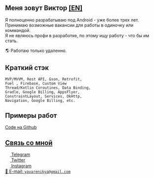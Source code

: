 ## Меня зовут Виктор <a href="https://github.com/kotleni/kotleni/master/ANDROID_EN.md">[EN]</a>

Я полноценно разрабатываю под Android - уже более трех лет.<br>
Принимаю возможные вакансии для работы в одиночку или коммандой.<br>
Я не являюсь профи в разработке, по этому ищу работу - что бы им стать.

🌎 Работаю только удаленно.

## Краткий стэк
```
MVP/MVVM, Rest API, Gson, Retrofit,
Fuel , Firebase, Custom View
Thread/Kotlin Coroutines, Data Binding,
Gradle, Google Billing, AppsFlyer,
ConstraintLayout, Services, OkHttp,
Navigation, Google Billing, etc.
```

## Примеры работ
<a href="https://github.com/kotleni/code-android">Code на Github</code><br>

## Связь со мной
<a href="https://t.me/kotleni"><img src="https://upload.wikimedia.org/wikipedia/commons/thumb/8/82/Telegram_logo.svg/768px-Telegram_logo.svg.png" width=16 height=16 align="center" /> Telegram</a><br>
<a href="https://twitter.com/kotleni_"><img src="https://upload.wikimedia.org/wikipedia/ru/thumb/9/9f/Twitter_bird_logo_2012.svg/99px-Twitter_bird_logo_2012.svg.png" width=16 height=16 align="center" /> Twitter</a><br>
<a href="https://instagram.com/kotleni.ph"><img src="https://upload.wikimedia.org/wikipedia/commons/thumb/e/e7/Instagram_logo_2016.svg/768px-Instagram_logo_2016.svg.png" width=16 height=16 align="center" /> Instagram</a><br>
<a href="mailto:yavarenikya@gmail.com">📩 E-mail: `yavarenikya@gmail.com`</a><br>
